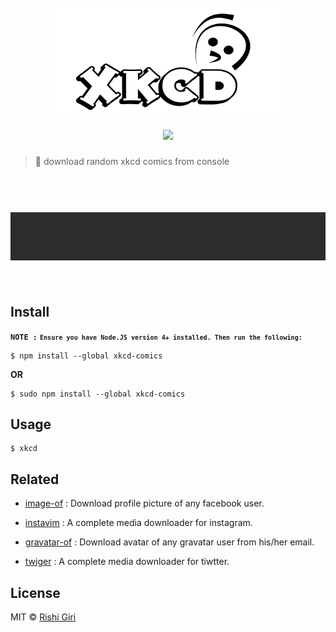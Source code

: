 
<h1 align="center">
	<br>
	<img width="360" src="https://raw.githubusercontent.com/rishigiridotcom/rishigiri.com/gh-pages/github/xkcd.png" alt="xkcd-comics">
	<br>
	<img src="https://travis-ci.org/CodeDotJS/xkcd-comics.svg?branch=master">
</h1>


> :satellite: download random xkcd comics from console

<h1 align="center">
	<br>
	<img width="760" src="https://github.com/rishigiridotcom/rishigiri.com/raw/gh-pages/github/xkcd.gif" alt="xkcd-comics">
	<br>
	<br>
</h1>

## Install

__```NOTE :```__ <code>__```Ensure you have Node.JS version 4+ installed. Then run the following:```__</code>

```
$ npm install --global xkcd-comics
```

__OR__

```
$ sudo npm install --global xkcd-comics
```

## Usage

```
$ xkcd
```

## Related

- [image-of](https://github.com/CodeDotJS/image-of) : Download profile picture of any facebook user.

- [instavim](https://github.com/CodeDotJS/instavim) : A complete media downloader for instagram.

- [gravatar-of](https://github.com/CodeDotJS/gravatar-of) : Download avatar of any gravatar user from his/her email.

- [twiger](https://github.com/CodeDotJS/twiger) : A complete media downloader for tiwtter.

## License

MIT &copy; [Rishi Giri](http://rishigiri.com)
